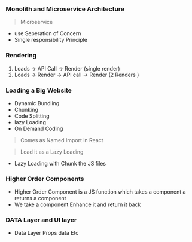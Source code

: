 ### Monolith and Microservice Architecture
> Microservice
- use Seperation of Concern
- Single responsibility Principle 

### Rendering
1. Loads -> API Call -> Render (single render)
2. Loads -> Render -> API call -> Render (2 Renders )

### Loading a Big Website
- Dynamic Bundling
- Chunking
- Code Splitting 
- lazy Loading 
- On Demand Coding
> Comes as Named Import in React

> Load it as a Lazy Loading

- Lazy Loading with Chunk the JS files

### Higher Order Components
- Higher Order Component is a JS function which takes a component a returns a component
- We take a component Enhance it and return it back

### DATA Layer and UI layer 
- Data Layer Props data Etc